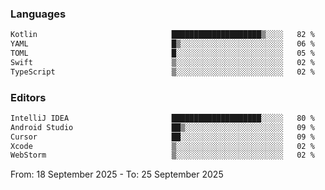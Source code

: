 <!--START_SECTION:waka-->
### Languages
```txt
Kotlin                              ████████████████████▒░░░░   82 %
YAML                                █▒░░░░░░░░░░░░░░░░░░░░░░░   06 %
TOML                                █░░░░░░░░░░░░░░░░░░░░░░░░   05 %
Swift                               ▒░░░░░░░░░░░░░░░░░░░░░░░░   02 %
TypeScript                          ▒░░░░░░░░░░░░░░░░░░░░░░░░   02 %
```

### Editors
```txt
IntelliJ IDEA                       ████████████████████░░░░░   80 %
Android Studio                      ██▒░░░░░░░░░░░░░░░░░░░░░░   09 %
Cursor                              ██░░░░░░░░░░░░░░░░░░░░░░░   09 %
Xcode                               ▒░░░░░░░░░░░░░░░░░░░░░░░░   02 %
WebStorm                            ▒░░░░░░░░░░░░░░░░░░░░░░░░   02 %
```

From: 18 September 2025 - To: 25 September 2025
<!--END_SECTION:waka-->
